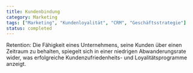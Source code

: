 ```yaml
---
title: Kundenbindung
category: Marketing
tags: ["Marketing", "Kundenloyalität", "CRM", "Geschäftsstrategie"]
status: completed
---
```

Retention: Die Fähigkeit eines Unternehmens, seine Kunden über einen Zeitraum zu behalten, spiegelt sich in einer niedrigen Abwanderungsrate wider, was erfolgreiche Kundenzufriedenheits- und Loyalitätsprogramme anzeigt.